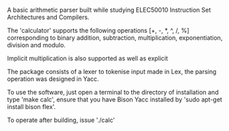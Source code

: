 A basic arithmetic parser built while studying ELEC50010 Instruction Set Architectures and Compilers.

The 'calculator' supports the following operations [+, -, *, ^, /, %] corresponding to binary addition, subtraction, multiplication, exponentiation, division and modulo. 

Implicit multiplication is also supported as well as explicit

The package consists of a lexer to tokenise input made in Lex, the parsing operation was designed in Yacc.

To use the software, just open a terminal to the directory of installation and type 'make calc', ensure that you have Bison Yacc installed by 'sudo apt-get install bison flex'. 

To operate after building, issue './calc'